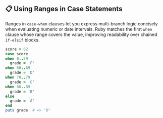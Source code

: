 ## 📋 Using Ranges in Case Statements

Ranges in `case-when` clauses let you express multi-branch logic concisely when evaluating numeric or date intervals. Ruby matches the first `when` clause whose range covers the value, improving readability over chained `if-elsif` blocks.

```ruby
score = 82
case score
when 0..59
  grade = 'F'
when 60..69
  grade = 'D'
when 70..79
  grade = 'C'
when 80..89
  grade = 'B'
else
  grade = 'A'
end
puts grade  # => "B"
```